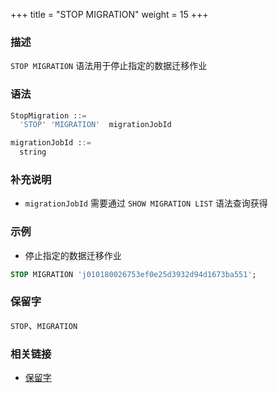 +++
title = "STOP MIGRATION"
weight = 15
+++

### 描述

`STOP MIGRATION` 语法用于停止指定的数据迁移作业

### 语法

```sql
StopMigration ::=
  'STOP' 'MIGRATION'  migrationJobId 

migrationJobId ::=
  string
```

### 补充说明

- `migrationJobId` 需要通过 `SHOW MIGRATION LIST` 语法查询获得

### 示例

- 停止指定的数据迁移作业

```sql
STOP MIGRATION 'j010180026753ef0e25d3932d94d1673ba551';
```

### 保留字

`STOP`、`MIGRATION`

### 相关链接

- [保留字](/cn/reference/distsql/syntax/reserved-word/)